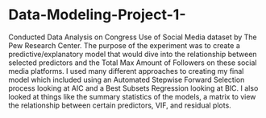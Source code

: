 # Data-Modeling-Project-1-
Conducted Data Analysis on Congress Use of Social Media dataset by The Pew Research Center. The purpose of the experiment was to create a predictive/explanatory model that would dive into the relationship between selected predictors and the Total Max Amount of Followers on these social media platforms. I used many different approaches to creating my final model which included using an Automated Stepwise Forward Selection process looking at AIC and a Best Subsets Regression looking at BIC. I also looked at things like the summary statistics of the models, a matrix to view the relationship between certain predictors, VIF, and residual plots.
